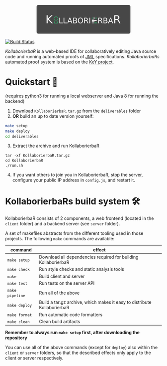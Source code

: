 <p align="center">
	<img width="60%" src="logo.png"/>
</p>

[![Build Status](http://hudson.se.informatik.tu-darmstadt.de/buildStatus/icon?job=BP-KollaborierbaR)](http://hudson.se.informatik.tu-darmstadt.de/job/BP-KollaborierbaR/)

*KollaborierbaR* is a web-based IDE for collaboratively editing Java source code and running automated proofs of [JML](https://en.wikipedia.org/wiki/Java_Modeling_Language) specifications. *KollaborierbaRs* automated proof system is based on the [KeY project](https://www.key-project.org/).

# Quickstart 🚀

(requires python3 for running a local webserver and Java 8 for running the backend)

1. [Download](https://git.key-project.org/dsteinhoefel/kollaborierbar/raw/syncedConsole/deliverables/KollaborierbaR.tar.gz?inline=false) `KollaborierbaR.tar.gz` from the `deliverables` folder
2. **OR** build an up to date version yourself:

```sh
make setup
make deploy
cd deliverables
```

3. Extract the archive and run KollaborierbaR
```
tar -xf KollaborierbaR.tar.gz
cd KollaborierbaR
./run.sh
```

4. If you want others to join you in KollaborierbaR, stop the server, configure your public IP address in `config.js`, and restart it.

# KollaborierbaRs build system 🛠️

KollaborierbaR consists of 2 components, a web frontend (located in the `client` folder) and a backend server (see `server` folder).

A set of makefiles abstracts from the different tooling used in those projects. The following `make` commands are available:


|command        |effect                                                                   |
|---------------|-------------------------------------------------------------------------|
|`make setup`   |Download all dependencies required for building KollaborierbaR           |
|`make check`   |Run style checks and static analysis tools                               |
|`make`         |Build client and server                                                  |
|`make test`    |Run tests on the server API                                              |
|`make pipeline`|Run all of the above                                                     |
|`make deploy`  |Build a tar.gz archive, which makes it easy to distribute KollaborierbaR |
|`make format`  |Run automatic code formatters                                            |
|`make clean`   |Clean build artifacts                                                    |

**Remember to always run `make setup` first, after downloading the repository**

You can use all of the above commands (except for `deploy`) also within the `client` or `server` folders, so that the described effects only apply to the client or server respectively.
